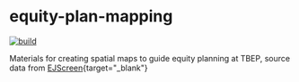 # equity-plan-mapping

<!-- badges: start -->
[![build](https://github.com/tbep-tech/equity-plan-mapping/workflows/build/badge.svg)](https://github.com/tbep-tech/equity-plan-mapping/actions)
<!-- badges: end -->

Materials for creating spatial maps to guide equity planning at TBEP, source data from [EJScreen](https://www.epa.gov/ejscreen/download-ejscreen-data){target="_blank"}
